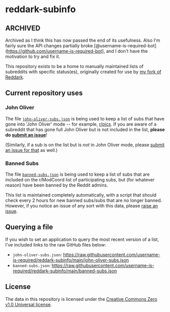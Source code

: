 # reddark-subinfo

## ARCHIVED

Archived as I think this has now passed the end of its usefulness. Also I'm fairly sure the API changes partially broke [@username-is-required-bot](https://github.com/username-is-required-bot], and I don't have the motivation to try and fix it.

This repository exists to be a home to manually maintained lists of subreddits with specific status(es), originally created for use by [my fork of Reddark](https://github.com/username-is-required/Reddark).

## Current repository uses

### John Oliver
The file [`john-oliver-subs.json`](john-oliver-subs.json) is being used to keep a list of subs that have gone into 'John Oliver' mode -- for example, [r/pics](https://web.archive.org/web/20230618032422/https://old.reddit.com/r/pics/comments/14bai7s/henceforth_rpics_will_feature_only_images_of_john/). If you are aware of a subreddit that has gone full John Oliver but is not included in the list, **please do [submit an issue](https://github.com/username-is-required/reddark-subinfo/issues/new?title=new%20john%20oliver%20sub:%20r/[subname])**!

(Similarly, if a sub is on the list but is *not* in John Oliver mode, please [submit an issue for that](https://github.com/username-is-required/reddark-subinfo/issues/new?title=remove%20sub%20from%20john%20oliver%20list:%20r/%5Bsubname%5D) as well.)

### Banned Subs
The file [`banned-subs.json`](banned-subs.json) is being used to keep a list of subs that are included on the r/ModCoord list of participating subs, but (for whatever reason) have been banned by the Reddit admins.

This list is maintained completely automatically, with a script that should check every 2 hours for new banned subs/subs that are no longer banned. However, if you notice an issue of any sort with this data, please [raise an issue](https://github.com/username-is-required/reddark-subinfo/issues/new?title=banned-subs%20issue:%20%5bdescribe%20issue%5d). 

## Querying a file 

If you wish to set an application to query the most recent version of a list, I've included links to the raw GitHub files below:

 - `john-oliver-subs.json`: https://raw.githubusercontent.com/username-is-required/reddark-subinfo/main/john-oliver-subs.json
 - `banned-subs.json`: https://raw.githubusercontent.com/username-is-required/reddark-subinfo/main/banned-subs.json

## License
The data in this repository is licensed under the [Creative Commons Zero v1.0 Universal license](LICENSE).
